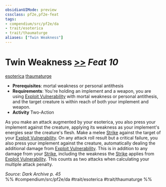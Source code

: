 ```yaml
---
obsidianUIMode: preview
cssclass: pf2e,pf2e-feat
tags:
- compendium/src/pf2e/da
- trait/esoterica
- trait/thaumaturge
aliases: ["Twin Weakness"]
---
```

# Twin Weakness  [>>](rules/core-rulebook/chapter-9-playing-the-game.md#Actions "Two-Action") *Feat 10*  
[esoterica](rules/traits/esoterica-da.md "Esoterica Action & Ability Trait")  [thaumaturge](rules/traits/thaumaturge-da.md "Thaumaturge Class Trait")  

- **Prerequisites**: mortal weakness or personal antithesis
- **Requirements**: You're holding an implement and a weapon, you are using [Exploit Vulnerability](rules/actions/exploit-vulnerability-da.md) with mortal weakness or personal antithesis, and the target creature is within reach of both your implement and weapon.
- **Activity** Two-Action

As you make an attack augmented by your esoterica, you also press your implement against the creature, applying its weakness as your implement's energies sear the creature's flesh. Make a melee [Strike](rules/actions/strike.md) against the target of your [Exploit Vulnerability](rules/actions/exploit-vulnerability-da.md). On any attack roll result but a critical failure, you also press your implement against the creature, automatically dealing the additional damage from [Exploit Vulnerability](rules/actions/exploit-vulnerability-da.md). This is in addition to any damage from your [Strike](rules/actions/strike.md), including the weakness the [Strike](rules/actions/strike.md) applies from [Exploit Vulnerability](rules/actions/exploit-vulnerability-da.md). This counts as two attacks when calculating your multiple attack penalty.

*Source: Dark Archive p. 45*  
%% #compendium/src/pf2e/da #trait/esoterica #trait/thaumaturge %%